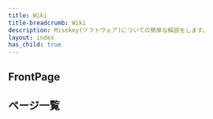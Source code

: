 ```yaml
---
title: Wiki
title-breadcrumb: Wiki
description: Misskey(ソフトウェア)についての簡単な解説をします。
layout: index
has_child: true
---
```

## FrontPage

## ページ一覧